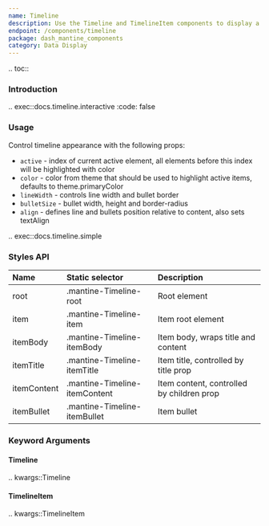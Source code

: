 ```yaml
---
name: Timeline
description: Use the Timeline and TimelineItem components to display a list of events in chronological order.
endpoint: /components/timeline
package: dash_mantine_components
category: Data Display
---
```


.. toc::

### Introduction

.. exec::docs.timeline.interactive
    :code: false

### Usage

Control timeline appearance with the following props:

- `active` - index of current active element, all elements before this index will be highlighted with color
- `color` - color from theme that should be used to highlight active items, defaults to theme.primaryColor
- `lineWidth` - controls line width and bullet border
- `bulletSize` - bullet width, height and border-radius
- `align` - defines line and bullets position relative to content, also sets textAlign

.. exec::docs.timeline.simple
    
### Styles API

| Name        | Static selector               | Description                               |
|:------------|:------------------------------|:------------------------------------------|
| root        | .mantine-Timeline-root        | Root element                              |
| item        | .mantine-Timeline-item        | Item root element                         |
| itemBody    | .mantine-Timeline-itemBody    | Item body, wraps title and content        |
| itemTitle   | .mantine-Timeline-itemTitle   | Item title, controlled by title prop      |
| itemContent | .mantine-Timeline-itemContent | Item content, controlled by children prop |
| itemBullet  | .mantine-Timeline-itemBullet  | Item bullet                               |

### Keyword Arguments

#### Timeline

.. kwargs::Timeline

#### TimelineItem

.. kwargs::TimelineItem
